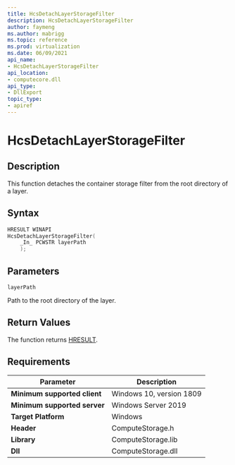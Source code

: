 ```yaml
---
title: HcsDetachLayerStorageFilter
description: HcsDetachLayerStorageFilter
author: faymeng
ms.author: mabrigg
ms.topic: reference
ms.prod: virtualization
ms.date: 06/09/2021
api_name:
- HcsDetachLayerStorageFilter
api_location:
- computecore.dll
api_type:
- DllExport
topic_type: 
- apiref
---
```

# HcsDetachLayerStorageFilter

## Description

This function detaches the container storage filter from the root directory of a layer.

## Syntax

```cpp
HRESULT WINAPI
HcsDetachLayerStorageFilter(
    _In_ PCWSTR layerPath
    );
```

## Parameters

`layerPath`

Path to the root directory of the layer.

## Return Values

The function returns [HRESULT](./HCSHResult.md).

## Requirements

|Parameter|Description|
|---|---|
| **Minimum supported client** | Windows 10, version 1809 |
| **Minimum supported server** | Windows Server 2019 |
| **Target Platform** | Windows |
| **Header** | ComputeStorage.h |
| **Library** | ComputeStorage.lib |
| **Dll** | ComputeStorage.dll |
